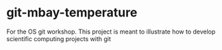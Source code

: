 # git-mbay-temperature
For the OS git workshop. This project is meant to illustrate how to develop scientific computing projects with git
